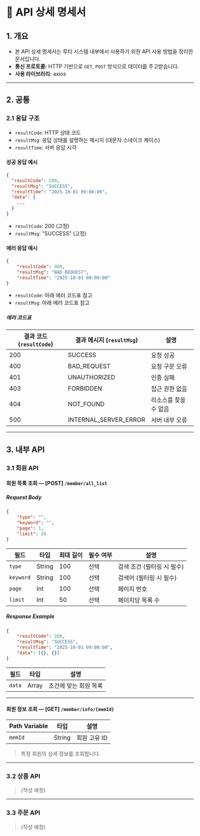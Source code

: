 # 🧾 API 상세 명세서

## 1. 개요

-   본 API 상세 명세서는 루티 시스템 내부에서 사용하기 위한 API 사용 방법을 정리한 문서입니다.
-   **통신 프로토콜:** HTTP 기반으로 `GET`, `POST` 방식으로 데이터를 주고받습니다.
-   **사용 라이브러리:** axios

---

## 2. 공통

### 2.1 응답 구조

-   `resultCode`: HTTP 상태 코드
-   `resultMsg`: 응답 상태를 설명하는 메시지 (대문자 스네이크 케이스)
-   `resultTime`: 서버 응답 시각

#### 성공 응답 예시

```json
{
  "resultCode": 200,
  "resultMsg": "SUCCESS",
  "resultTime": "2025-10-01 09:00:00",
  "data": {
    ...
  }
}
```

-   `resultCode`: 200 (고정)
-   `resultMsg`: "SUCCESS" (고정)

#### 에러 응답 예시

```json
{
    "resultCode": 400,
    "resultMsg": "BAD_REQUEST",
    "resultTime": "2025-10-01 09:00:00"
}
```

-   `resultCode`: 아래 에러 코드표 참고
-   `resultMsg`: 아래 에러 코드표 참고

##### 에러 코드표

| 결과 코드 (`resultCode`) | 결과 메시지 (`resultMsg`) | 설명                  |
| ------------------------ | ------------------------- | --------------------- |
| 200                      | SUCCESS                   | 요청 성공             |
| 400                      | BAD_REQUEST               | 요청 구문 오류        |
| 401                      | UNAUTHORIZED              | 인증 실패             |
| 403                      | FORBIDDEN                 | 접근 권한 없음        |
| 404                      | NOT_FOUND                 | 리소스를 찾을 수 없음 |
| 500                      | INTERNAL_SERVER_ERROR     | 서버 내부 오류        |

---

## 3. 내부 API

### 3.1 회원 API

#### 회원 목록 조회 — [POST] `/member/all_list`

##### Request Body

```json
{
    "type": "",
    "keyword": "",
    "page": 1,
    "limit": 20
}
```

| 필드      | 타입   | 최대 길이 | 필수 여부 | 설명                       |
| --------- | ------ | --------- | --------- | -------------------------- |
| `type`    | String | 100       | 선택      | 검색 조건 (필터링 시 필수) |
| `keyword` | String | 100       | 선택      | 검색어 (필터링 시 필수)    |
| `page`    | Int    | 100       | 선택      | 페이지 번호                |
| `limit`   | Int    | 50        | 선택      | 페이지당 목록 수           |

##### Response Example

```json
{
    "resultCode": 200,
    "resultMsg": "SUCCESS",
    "resultTime": "2025-10-01 09:00:00",
    "data": [{}, {}]
}
```

| 필드   | 타입  | 설명                  |
| ------ | ----- | --------------------- |
| `data` | Array | 조건에 맞는 회원 목록 |

---

#### 회원 정보 조회 — [GET] `/member/info/{memId}`

| Path Variable | 타입   | 설명         |
| ------------- | ------ | ------------ |
| `memId`       | String | 회원 고유 ID |

> 특정 회원의 상세 정보를 조회합니다.

---

### 3.2 상품 API

> (작성 예정)

---

### 3.3 주문 API

> (작성 예정)
